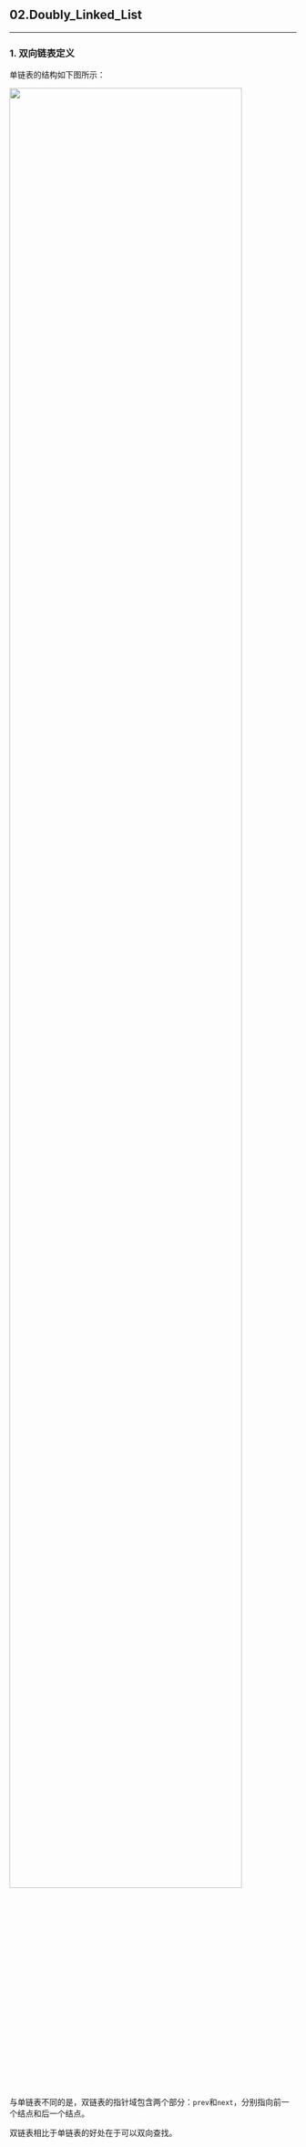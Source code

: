 ## 02.Doubly_Linked_List
------

### 1. 双向链表定义

单链表的结构如下图所示：

<img src = "https://img-blog.csdnimg.cn/20190909171811954.png" width = "90%">

与单链表不同的是，双链表的指针域包含两个部分：`prev`和`next`，分别指向前一个结点和后一个结点。

双链表相比于单链表的好处在于可以双向查找。
